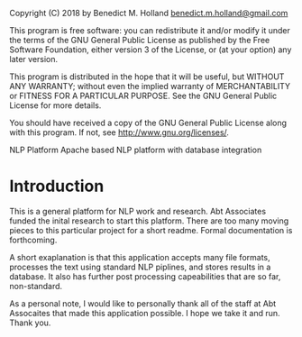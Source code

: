 Copyright (C) 2018 by Benedict M. Holland <benedict.m.holland@gmail.com>
 
This program is free software: you can redistribute it and/or modify
it under the terms of the GNU General Public License as published by
the Free Software Foundation, either version 3 of the License, or
(at your option) any later version.
 
This program is distributed in the hope that it will be useful,
but WITHOUT ANY WARRANTY; without even the implied warranty of
MERCHANTABILITY or FITNESS FOR A PARTICULAR PURPOSE.  See the
GNU General Public License for more details.

You should have received a copy of the GNU General Public License
along with this program.  If not, see <http://www.gnu.org/licenses/>.

NLP Platform
Apache based NLP platform with database integration

# Introduction
This is a general platform for NLP work and research. Abt Associates
funded the inital research to start this platform. There are
too many moving pieces to this particular project for a short readme.
Formal documentation is forthcoming.

A short exaplanation is that this application accepts many file formats,
processes the text using standard NLP piplines, and stores results in a
database. It also has further post processing capeabilities that are so far,
non-standard.

As a personal note, I would like to personally thank all of the staff
at Abt Assocaites that made this application possible. I hope we take it
and run. Thank you.